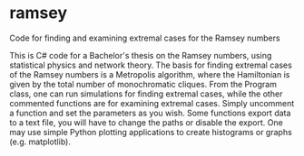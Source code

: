 # ramsey
Code for finding and examining extremal cases for the Ramsey numbers

This is C# code for a Bachelor's thesis on the Ramsey numbers, using statistical physics and network theory. The basis for finding extremal cases of the Ramsey numbers is
a Metropolis algorithm, where the Hamiltonian is given by the total number of monochromatic cliques.
From the Program class, one can run simulations for finding extremal cases, while the other commented functions are for examining extremal cases. Simply
uncomment a function and set the parameters as you wish. Some functions export data to a text file, you will have to change the paths or disable the
export. One may use simple Python plotting applications to create histograms or graphs (e.g. matplotlib).
